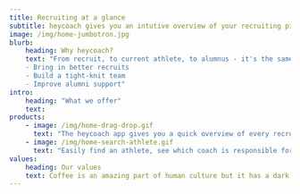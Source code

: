 ```yaml
---
title: Recruiting at a glance
subtitle: heycoach gives you an intutive overview of your recruiting pipeline.
image: /img/home-jumbotron.jpg
blurb:
    heading: Why heycoach?
    text: "From recruit, to current athlete, to alumnus - it's the same person. Heycoach finally offers a better way to keep track of your athlete's contact info, making it simple to connect and improve your relationship. Heycoach gets out of your way so you can:
    - Bring in better recruits
    - Build a tight-knit team
    - Improve alumni support"
intro:
    heading: "What we offer"
    text: 
products:
    - image: /img/home-drag-drop.gif
      text: "The heycoach app gives you a quick overview of every recruits' current status, the next action required with an easy to use drag and drop interface."
    - image: /img/home-search-athlete.gif
      text: "Easily find an athlete, see which coach is responsible for recruiting him, what tasks are assigned and progress made."
values:
    heading: Our values
    text: Coffee is an amazing part of human culture but it has a dark side too – one of colonialism and mindless abuse of natural resources and human lives. We want to turn this around and return the coffee trade to the drink’s exhilarating, empowering and unifying nature.
---
```


